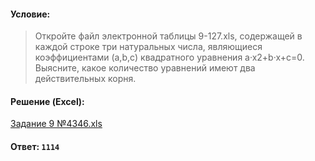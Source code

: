 #### Условие:

> Откройте файл электронной таблицы 9-127.xls, содержащей в каждой строке три натуральных числа, являющиеся коэффициентами (a,b,c) квадратного уравнения a·x2+b·x+c=0. 
> Выясните, какое количество уравнений имеют два действительных корня. 

#### Решение (Excel):
[Задание 9 №4346.xls](https://github.com/Thundiverter/infege2022/files/7803688/9.4346.xls)


#### Ответ: `1114`
